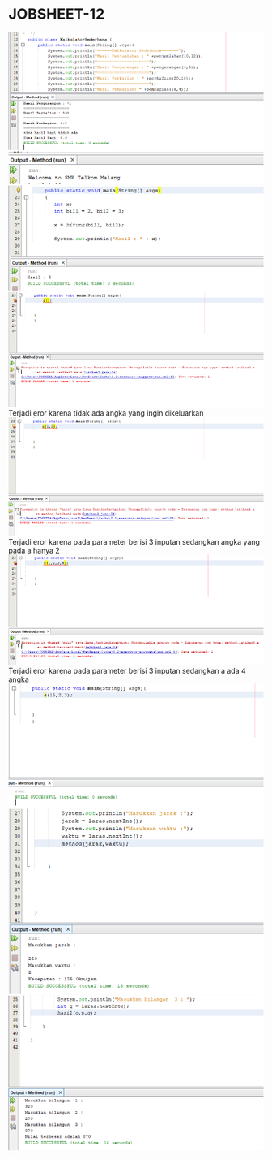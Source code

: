 # JOBSHEET-12
![Alt Text](https://github.com/Larasati11/JOBSHEET-12/blob/master/Kalkulator%20Sederhana.png "hasil kalkulator")
![Alt Text](https://github.com/Larasati11/JOBSHEET-12/blob/master/Latihan%201.png "hasil satu")
![Alt Text](https://github.com/Larasati11/JOBSHEET-12/blob/master/latihan%202.png "hasil dua")
![Alt Text](https://github.com/Larasati11/JOBSHEET-12/blob/master/Latihan%203%20ke%201.png "hasil tiga kesatu") Terjadi eror karena tidak ada angka yang ingin dikeluarkan
![Alt Text](https://github.com/Larasati11/JOBSHEET-12/blob/master/Latihan%203%20ke%202.png "hasil tiga kedua") Terjadi eror karena pada parameter berisi 3 inputan sedangkan angka yang pada a hanya 2 
![Alt Text](https://github.com/Larasati11/JOBSHEET-12/blob/master/Latihan%203%20ke%203.png "hasil tiga ketiga") Terjadi eror karena pada parameter berisi 3 inputan sedangkan a ada 4 angka
![Alt Text](https://github.com/Larasati11/JOBSHEET-12/blob/master/Latihan%203%20ke%204.png "hasil tiga keempat")
![Alt Text](https://github.com/Larasati11/JOBSHEET-12/blob/master/Latihan%204.png "hasil empat")
![Alt Text](https://github.com/Larasati11/JOBSHEET-12/blob/master/Latihan%205.png "hasil lima")
